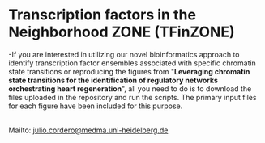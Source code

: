 #  **Transcription factors in the Neighborhood ZONE (TFinZONE)**
-If you are interested in utilizing our novel bioinformatics approach to identify transcription factor ensembles associated with specific chromatin state transitions or reproducing the figures from "**Leveraging chromatin state transitions for the identification of regulatory networks orchestrating heart regeneration**", all you need to do is to download the files uploaded in the repository and run the scripts. The primary input files for each figure have been included for this purpose.<br /><br />



Mailto: julio.cordero@medma.uni-heidelberg.de<br />
